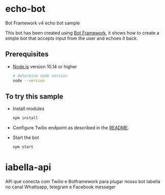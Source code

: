 # echo-bot

Bot Framework v4 echo bot sample

This bot has been created using [Bot Framework](https://dev.botframework.com), it shows how to create a simple bot that accepts input from the user and echoes it back.

## Prerequisites

- [Node.js](https://nodejs.org) version 10.14 or higher

    ```bash
    # determine node version
    node --version
    ```

## To try this sample

- Install modules

    ```bash
    npm install
    ```

- Configure Twilio endpoint as described in the [README](../README.md).

- Start the bot

    ```bash
    npm start
    ```
# iabella-api
APi que conecta com Twilio e Botframework para plugar nosso bot Iabella no canal Whattsapp, telegram e Facebook messeger
